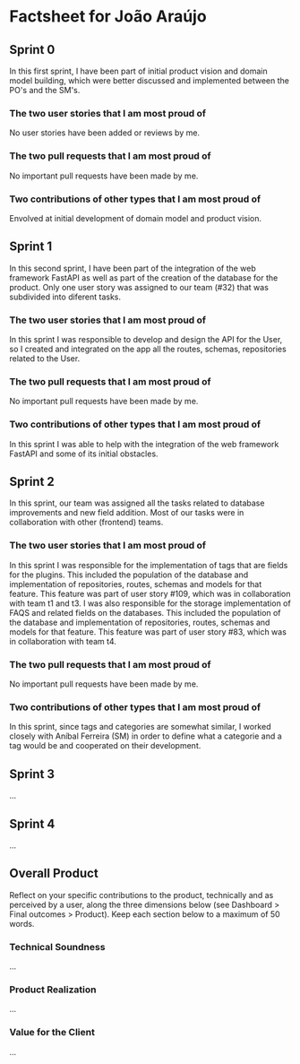 # Factsheet for João Araújo

## Sprint 0

In this first sprint, I have been part of initial product vision and domain model building, which were better discussed and implemented between the PO's and the SM's.

### The two user stories that I am most proud of

No user stories have been added or reviews by me.

### The two pull requests that I am most proud of

No important pull requests have been made by me.

### Two contributions of other types that I am most proud of

Envolved at initial development of domain model and product vision.

## Sprint 1

In this second sprint, I have been part of the integration of the web framework FastAPI as well as part of the creation of the database for the product. Only one user story was assigned to our team (#32) that was subdivided into diferent tasks.

### The two user stories that I am most proud of
In this sprint I was responsible to develop and design the API for the User, so I created and integrated on the app all the routes, schemas, repositories related to the User.

### The two pull requests that I am most proud of
No important pull requests have been made by me.

### Two contributions of other types that I am most proud of
In this sprint I was able to help with the integration of the web framework FastAPI and some of its initial obstacles.


## Sprint 2

In this sprint, our team was assigned all the tasks related to database improvements and new field addition. Most of our tasks were in collaboration with other (frontend) teams.

### The two user stories that I am most proud of
In this sprint I was responsible for the implementation of tags that are fields for the plugins. This included the population of the database and implementation of repositories, routes, schemas and models for that feature. This feature was part of user story #109, which was in collaboration with team t1 and t3.
I was also responsible for the storage implementation of FAQS and related fields on the databases. This included the population of the database and implementation of repositories, routes, schemas and models for that feature. This feature was part of user story #83, which was in collaboration with team t4.

### The two pull requests that I am most proud of
No important pull requests have been made by me.

### Two contributions of other types that I am most proud of
In this sprint, since tags and categories are somewhat similar, I worked closely with Aníbal Ferreira (SM) in order to define what a categorie and a tag would be and cooperated on their development.


## Sprint 3

...


## Sprint 4

...


## Overall Product

Reflect on your specific contributions to the product, technically and as perceived by a user, along the three dimensions below (see Dashboard > Final outcomes > Product). Keep each section below to a maximum of 50 words.


### Technical Soundness

...


### Product Realization

...


### Value for the Client

...
